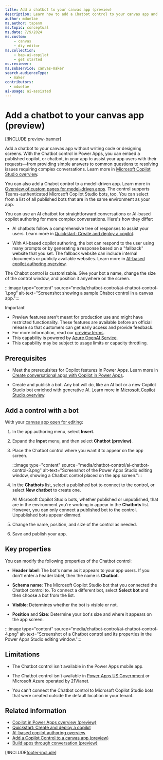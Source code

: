```yaml
---
title: Add a chatbot to your canvas app (preview)
description: Learn how to add a Chatbot control to your canvas app and embed a published Microsoft Copilot Studio bot to help your app users with their requests.
author: mduelae
ms.author: tapanm
ms.topic: conceptual
ms.date: 7/9/2024
ms.custom: 
    - canvas
    - diy-editor
ms.collection: 
    - bap-ai-copilot
    - get started
ms.reviewer: 
ms.subservice: canvas-maker
search.audienceType: 
  - maker
contributors:
  - mduelae
ai-usage: ai-assisted
---
```


# Add a chatbot to your canvas app (preview)

[!INCLUDE [preview-banner](../../shared-content/shared/preview-includes/preview-banner.md)]

Add a chatbot to your canvas app without writing code or designing screens. With the Chatbot control in Power Apps, you can embed a published copilot, or chatbot, in your app to assist your app users with their requests&mdash;from providing simple answers to common questions to resolving issues requiring complex conversations. Learn more in [Microsoft Copilot Studio overview](/microsoft-copilot-studio/fundamentals-what-is-copilot-studio).

You can also add a Chabot control to a model-driven app. Learn more in [Overview of custom pages for model-driven apps](../model-driven-apps/model-app-page-overview.md). The control supports Teams-authenticated Microsoft Copilot Studio bots, too. You can select from a list of all published bots that are in the same environment as your app.

You can use an AI chatbot for straightforward conversations or AI-based copilot authoring for more complex conversations. Here's how they differ:

- AI chatbots follow a comprehensive tree of responses to assist your users. Learn more in [Quickstart: Create and deploy a copilot](/microsoft-copilot-studio/fundamentals-get-started).

- With AI-based copilot authoring, the bot can respond to the user using many prompts or by generating a response based on a "fallback" website that you set. The fallback website can include internal documents or publicly available websites. Learn more in [AI-based copilot authoring overview](/microsoft-copilot-studio/nlu-gpt-overview).

The Chabot control is customizable. Give your bot a name, change the size of the control window, and position it anywhere on the screen.

:::image type="content" source="media/chatbot-control/ai-chatbot-control-1.png" alt-text="Screenshot showing a sample Chabot control in a canvas app.":::

> [!IMPORTANT]
>
> - Preview features aren't meant for production use and might have restricted functionality. These features are available before an official release so that customers can get early access and provide feedback.
> - For more information, read our [preview terms](https://go.microsoft.com/fwlink/?linkid=2189520).
> - This capability is powered by [Azure OpenAI Service](/azure/cognitive-services/openai/overview).
> - This capability may be subject to usage limits or capacity throttling.

## Prerequisites

- Meet the prerequisites for Copilot features in Power Apps. Learn more in [Create conversational apps with Copilot in Power Apps](ai-overview.md).

- Create and publish a bot. Any bot will do, like an AI bot or a new Copilot Studio bot enriched with generative AI. Learn more in [Microsoft Copilot Studio overview](/microsoft-copilot-studio/fundamentals-what-is-copilot-studio).

## Add a control with a bot

With your [canvas app open for editing](edit-app.md):

1. In the app authoring menu, select **Insert**.

1. Expand the **Input** menu, and then select **Chatbot (preview)**.

1. Place the Chatbot control where you want it to appear on the app screen.

    :::image type="content" source="media/chatbot-control/ai-chatbot-control-3.png" alt-text="Screenshot of the Power Apps Studio editing window, showing a Chatbot control placed on the app screen.":::

1. In the **Chatbots** list, select a published bot to connect to the control, or select **New chatbot** to create one.

    All Microsoft Copilot Studio bots, whether published or unpublished, that are in the environment you're working in appear in the **Chatbots** list. However, you can only connect a published bot to the control. Unpublished bots appear dimmed.

1. Change the name, position, and size of the control as needed.

1. Save and publish your app.

## Key properties

You can modify the following properties of the Chatbot control:

- **Header label**: The bot's name as it appears to your app users. If you don't enter a header label, then the name is **Chatbot**.

- **Schema name**: The Microsoft Copilot Studio bot that you connected the Chatbot control to. To connect a different bot, select **Select bot** and then choose a bot from the list.

- **Visible**: Determines whether the bot is visible or not.
  
- **Position** and **Size**: Determine your bot's size and where it appears on the app screen.

:::image type="content" source="media/chatbot-control/ai-chatbot-control-4.png" alt-text="Screenshot of a Chatbot control and its properties in the Power Apps Studio editing window.":::

## Limitations

- The Chatbot control isn't available in the Power Apps mobile app.

- The Chatbot control isn't available in [Power Apps US Government](/power-platform/admin/powerapps-us-government) or Microsoft Azure operated by 21Vianet.

- You can't connect the Chatbot control to Microsoft Copilot Studio bots that were created outside the default location in your tenant.

## Related information

- [Copilot in Power Apps overview (preview)](ai-overview.md)
- [Quickstart: Create and deploy a copilot](/power-virtual-agents/preview/quickstart)
- [AI-based copilot authoring overview](/power-virtual-agents/nlu-gpt-overview)
- [Add a Copilot Control to a canvas app (preview)](add-ai-copilot.md)
- [Build apps through conversation (preview)](ai-conversations-create-app.md)

[!INCLUDE[footer-include](../../includes/footer-banner.md)]
